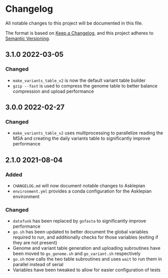 # Changelog
All notable changes to this project will be documented in this file.

The format is based on [Keep a Changelog](https://keepachangelog.com/en/1.0.0/),
and this project adheres to [Semantic Versioning](https://semver.org/spec/v2.0.0.html).

## 3.1.0 2022-03-05
### Changed
* `make_variants_table_v2` is now the default variant table builder
* `gzip --fast` is used to compress the genome table to better balance compression and upload performance

## 3.0.0 2022-02-27
### Changed
* `make_variants_table_v2` uses multiprocessing to parallelize reading the MSA and creating the daily variants table to significantly improve performance

## 2.1.0 2021-08-04
### Added
* `CHANGELOG.md` will now document notable changes to Asklepian
* `environment.yml` provides a conda configuration for the Asklepian environment
### Changed
* `datafunk` has been replaced by `gofasta` to significantly improve performance
* `go.sh` has been updated to better document the global variables required to run, and additionally checks for those variables (exiting if they are not present)
* Genome and variant table generation and uploading subroutines have been moved to `go_genome.sh` and `go_variant.sh` respectively
* `go.sh` now calls the two table subroutines and uses `wait` to run them in parallel instead of serial
* Variables have been tweaked to allow for easier configuration of tests

